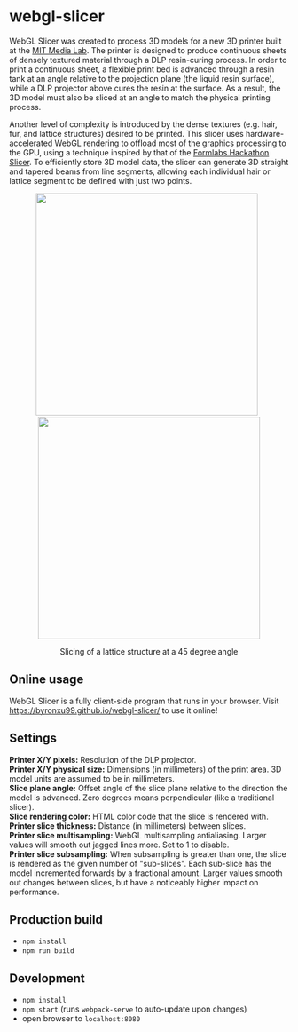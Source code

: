 # webgl-slicer
WebGL Slicer was created to process 3D models for a new 3D printer built at the [MIT Media Lab](https://www.media.mit.edu/projects/cilllia-3d-printed-micro-pillar-structures-for-surface-texture-actuation-and-sensing/overview/). The printer is designed to produce continuous sheets of densely textured material through a DLP resin-curing process. In order to print a continuous sheet, a flexible print bed is advanced through a resin tank at an angle relative to the projection plane (the liquid resin surface), while a DLP projector above cures the resin at the surface. As a result, the 3D model must also be sliced at an angle to match the physical printing process.

Another level of complexity is introduced by the dense textures (e.g. hair, fur, and lattice structures) desired to be printed. This slicer uses hardware-accelerated WebGL rendering to offload most of the graphics processing to the GPU, using a technique inspired by that of the [Formlabs Hackathon Slicer](https://github.com/formlabs/hackathon-slicer). To efficiently store 3D model data, the slicer can generate 3D straight and tapered beams from line segments, allowing each individual hair or lattice segment to be defined with just two points.

<p align="center">
<img src="https://i.imgur.com/XUUeYwK.png" width="400">
&nbsp;
<img src="https://i.imgur.com/BzhubBQ.png" width="400">
</p>
<p align="center">
Slicing of a lattice structure at a 45 degree angle
</p>

## Online usage
WebGL Slicer is a fully client-side program that runs in your browser. Visit https://byronxu99.github.io/webgl-slicer/ to use it online!

## Settings
**Printer X/Y pixels:** Resolution of the DLP projector.</br>
**Printer X/Y physical size:** Dimensions (in millimeters) of the print area. 3D model units are assumed to be in millimeters.</br>
**Slice plane angle:** Offset angle of the slice plane relative to the direction the model is advanced. Zero degrees means perpendicular (like a traditional slicer).</br>
**Slice rendering color:** HTML color code that the slice is rendered with.</br>
**Printer slice thickness:** Distance (in millimeters) between slices.</br>
**Printer slice multisampling:** WebGL multisampling antialiasing. Larger values will smooth out jagged lines more. Set to 1 to disable.</br>
**Printer slice subsampling:** When subsampling is greater than one, the slice is rendered as the given number of "sub-slices". Each sub-slice has the model incremented forwards by a fractional amount. Larger values smooth out changes between slices, but have a noticeably higher impact on performance.</br>

## Production build
* `npm install`
* `npm run build`

## Development
* `npm install`
* `npm start` (runs `webpack-serve` to auto-update upon changes)
* open browser to `localhost:8080`
